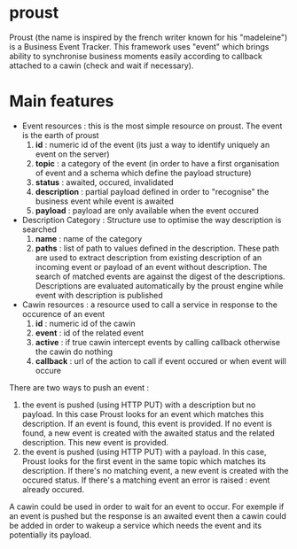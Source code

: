 # proust
Proust (the name is inspired by the french writer known for his "madeleine") is a Business Event Tracker. This framework uses "event" which brings ability to synchronise business moments easily according to callback attached to a cawin (check and wait if necessary).

# Main features
* Event resources : this is the most simple resource on proust. The event is the earth of proust
  1. **id**          : numeric id of the event (its just a way to identify uniquely an event on the server)
  2. **topic**       : a category of the event (in order to have a first organisation of event and a schema which define the payload structure)
  3. **status**      : awaited, occured, invalidated
  4. **description** : partial payload defined in order to "recognise" the business event while event is awaited
  5. **payload**     : payload are only available when the event occured
* Description Category : Structure use to optimise the way description is searched
  1. **name**  : name of the category
  2. **paths** : list of path to values defined in the description. These path are used to extract description from existing description of an incoming event or payload of an event without description. The search of matched events are against the digest of the descriptions. Descriptions are evaluated automatically by the proust engine while event with description is published
* Cawin resources : a resource used to call a service in response to the occurence of an event
  1. **id**       : numeric id of the cawin
  2. **event**    : id of the related event
  4. **active**   : if true cawin intercept events by calling callback otherwise the cawin do nothing
  6. **callback** : url of the action to call if event occured or when event will occure

There are two ways to push an event : 
 1. the event is pushed (using HTTP PUT) with a description but no payload. In this case Proust looks for an event which matches this description. If an event is found, this event is provided. If no event is found, a new event is created with the awaited status and the related description. This new event is provided.
 2. the event is pushed (using HTTP PUT) with a payload. In this case, Proust looks for the first event in the same topic which matches its description. If there's no matching event, a new event is created with the occured status. If there's a matching event an error is raised : event already occured. 
 
A cawin could be used in order to wait for an event to occur. For exemple if an event is pushed but the response is an awaited event then a cawin could be added in order to wakeup a service which needs the event and its potentially its payload.


  






